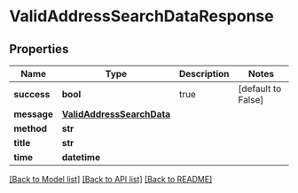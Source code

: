 # ValidAddressSearchDataResponse

## Properties
Name | Type | Description | Notes
------------ | ------------- | ------------- | -------------
**success** | **bool** | true | [default to False]
**message** | [**ValidAddressSearchData**](ValidAddressSearchData.md) |  | 
**method** | **str** |  | 
**title** | **str** |  | 
**time** | **datetime** |  | 

[[Back to Model list]](../README.md#documentation-for-models) [[Back to API list]](../README.md#documentation-for-api-endpoints) [[Back to README]](../README.md)


